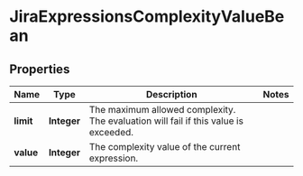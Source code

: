 

# JiraExpressionsComplexityValueBean


## Properties

| Name | Type | Description | Notes |
|------------ | ------------- | ------------- | -------------|
|**limit** | **Integer** | The maximum allowed complexity. The evaluation will fail if this value is exceeded. |  |
|**value** | **Integer** | The complexity value of the current expression. |  |



